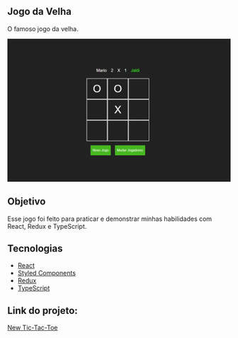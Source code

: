 <h2>
    Jogo da Velha
</h2>
<p>
    O famoso jogo da velha.
</p>

<div>
    <img src="./github/captura.png">
</div>

<h2 id='objective'>Objetivo</h2>
<p>
    Esse jogo foi feito para praticar e demonstrar minhas habilidades com React, Redux e TypeScript.
</p>

<h2 id='technologies'>
    Tecnologias
</h2>
<ul>
    <li>
        <a href="reactjs.org/">React</a>
    </li>
    <li>
        <a href="styled-components.com">Styled Components</a>
    </li>
    <li>
        <a href="redux.js.org/">Redux</a>
    </li>
    <li>
        <a href="typescriptlang.org">TypeScript</a>
    </li>
</ul>

<h2>
    Link do projeto:
</h2>
<p>
    <a href="https://new-tic-tac-toe.vercel.app/">New Tic-Tac-Toe</a>
</p>
